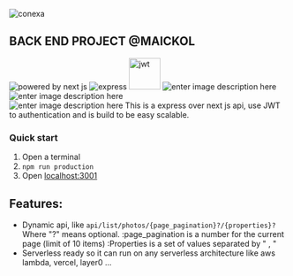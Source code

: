 ![conexa](https://conexa.ai/wp-content/uploads/2021/03/logo.svg)

## BACK END PROJECT @MAICKOL
 ![powered by next js](https://img.shields.io/badge/next.js-000000?style=for-the-badge&logo=nextdotjs&logoColor=white) ![express](https://img.shields.io/badge/Express.js-000000?style=for-the-badge&logo=express&logoColor=white) <img src="http://jwt.io/img/logo-asset.svg" alt="jwt" width="57"/> ![enter image description here](https://img.shields.io/badge/Node.js-339933?style=for-the-badge&logo=nodedotjs&logoColor=white) ![enter image description here](https://img.shields.io/badge/Yarn-2C8EBB?style=for-the-badge&logo=yarn&logoColor=white)  
![enter image description here](https://camo.githubusercontent.com/dcd998f0b6567f17873812fa9bcc9767d63c056862c19024ccbfe5ec7cefe2eb/687474703a2f2f7075626c69632e7365727665726c6573732e636f6d2f6261646765732f76332e737667)
This is a express over next js api, use JWT to authentication and is build to be easy scalable.

### Quick start

 1. Open a terminal
 2. `npm run production`
 3. Open [localhost:3001](http://localhost:3001/api)

## Features:
* Dynamic api, like `api/list/photos/{page_pagination}?/{properties}?`
		Where "?" means optional.
		:page_pagination is a number for the current page (limit of 10 items)
		:Properties is a set of values separated by " , "  
* Serverless ready so it can run on any serverless architecture like aws lambda, vercel, layer0 ...